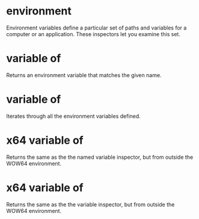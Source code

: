 # environment

Environment variables define a particular set of paths and variables for a computer or an application. These inspectors let you examine this set.

# variable <string> of <environment>

Returns an environment variable that matches the given name.

# variable of <environment>

Iterates through all the environment variables defined.

# x64 variable <string> of <environment>

Returns the same as the the named variable inspector, but from outside the WOW64 environment.

# x64 variable of <environment>

Returns the same as the the variable inspector, but from outside the WOW64 environment.
